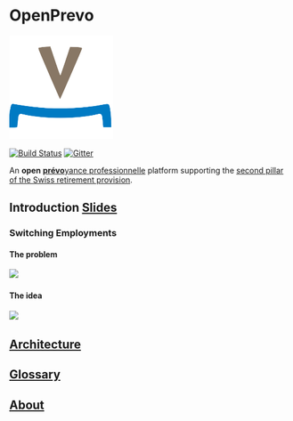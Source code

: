 # OpenPrevo

[![logo](doc/assets/img/logo-large.png)](https://open-prevo.github.io)

[![Build Status](https://travis-ci.org/open-prevo/openprevo.svg?branch=master)](https://travis-ci.org/open-prevo/openprevo)
[![Gitter](https://img.shields.io/gitter/room/open-prevo/Lobby.svg)](https://gitter.im/open-prevo/Lobby)

An **open** [**prévo**yance professionnelle](https://www.bsv.admin.ch/bsv/en/home/social-insurance/bv/grundlagen-und-gesetze/grundlagen/sinn-und-zweck.html) platform supporting the [second pillar of the Swiss retirement provision](https://www.ch.ch/en/manage-retirement-provision/).

## Introduction [Slides](https://gitpitch.com/open-prevo/slides/intro)

### Switching Employments

#### The problem

<img src="http://yuml.me/diagram/plain/activity/(start)->(new job),(new job)->|a|,|a|->(notify old employer)->(notify old RF)->(contact person),|a|->(notify new employer)->(notify new RF)->(contact person)->(notify old RF)-><c>[is valid]->(send money and document)->(end),<c>[invalid]->(notify old RF).svg"/>

#### The idea

<img src="http://yuml.me/diagram/plain/activity/(start)->(new job),(new job)->|a|,|a|->(notify old employer)->(notify old RF)->(use OpenPrevo),|a|->(notify new employer)->(notify new RF)->(use OpenPrevo)-><c>[new RF found]->(notify RFs, send money and document)->(end),<c>[no result]->(notify old RF).svg"/>

## [Architecture](https://open-prevo.github.io/openprevo/)

## [Glossary](https://open-prevo.github.io/openprevo/#section-glossary)

## [About](doc/about.md)
